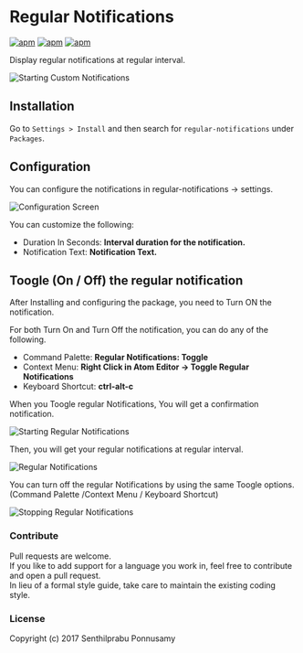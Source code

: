 # Regular Notifications

[![apm](https://img.shields.io/apm/v/custom-notifications.svg?style=flat-square)](https://atom.io/packages/custom-notifications)
[![apm](https://img.shields.io/apm/dm/custom-notifications.svg?style=flat-square)](https://atom.io/packages/custom-notifications)
[![apm](https://img.shields.io/apm/l/custom-notifications.svg?style=flat-square)](https://atom.io/packages/custom-notifications)

Display regular notifications at regular interval.  

![Starting Custom Notifications](https://github.com/iamsenthilprabu/regular-notifications/blob/master/screenshots/regular-notifications.gif)

## Installation

Go to `Settings > Install` and then search for `regular-notifications` under `Packages`.

## Configuration

You can configure the notifications in regular-notifications -> settings.

![Configuration Screen](https://raw.githubusercontent.com/iamsenthilprabu/regular-notifications/master/screenshots/configuration.png)

You can customize the following:
 * Duration In Seconds: **Interval duration for the notification.**
 * Notification Text: **Notification Text.**

## Toogle (On / Off) the regular notification

 After Installing and configuring the package, you need to Turn ON the notification.

 For both Turn On and Turn Off the notification, you can do any of the following.

  * Command Palette: **Regular Notifications: Toggle**
  * Context Menu: **Right Click in Atom Editor -> Toggle Regular Notifications**
  * Keyboard Shortcut: **ctrl-alt-c**

When you Toogle regular Notifications, You will get a confirmation notification.

![Starting Regular Notifications](https://raw.githubusercontent.com/iamsenthilprabu/regular-notifications/master/screenshots/starting_regular_notification.png)

Then, you will get your regular notifications at regular interval.

![Regular Notifications](https://raw.githubusercontent.com/iamsenthilprabu/regular-notifications/master/screenshots/notification.png)

You can turn off the regular Notifications by using the same Toogle options.  
(Command Palette /Context Menu / Keyboard Shortcut)

![Stopping Regular Notifications](https://raw.githubusercontent.com/iamsenthilprabu/regular-notifications/master/screenshots/stoping_regular_notification.png)

### Contribute

Pull requests are welcome.  
If you like to add support for a language you work in, feel free to contribute and open a pull request.  
In lieu of a formal style guide, take care to maintain the existing coding style.

### License

Copyright (c) 2017 Senthilprabu Ponnusamy
